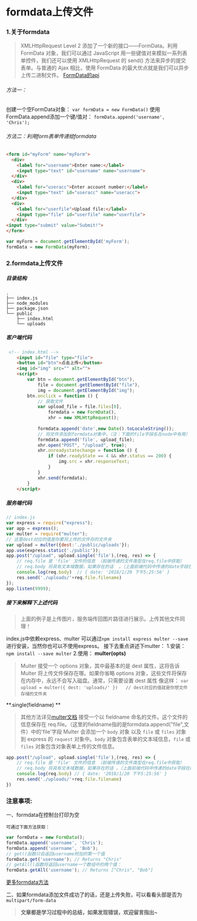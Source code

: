 # formdata上传文件

### 1.关于formdata
> XMLHttpRequest Level 2 添加了一个新的接口——FormData。利用 FormData 对象，我们可以通过 JavaScript 用一些键值对来模拟一系列表单控件，我们还可以使用 XMLHttpRequest 的 send() 方法来异步的提交表单。与普通的 Ajax 相比，使用 FormData 的最大优点就是我们可以异步上传二进制文件。
[FormData的api](https://developer.mozilla.org/en-US/docs/Web/API/FormData)


###### 方法一：
创建一个空FormData对象：
`var formData = new FormData()`
使用FormData.append添加一个键/值对：
`formData.append('username', 'Chris');`

###### 方法二：利用form表单传递给formdata
```html
<form id="myForm" name="myForm">
  <div>
    <label for="username">Enter name:</label>
    <input type="text" id="username" name="username">
  </div>
  <div>
    <label for="useracc">Enter account number:</label>
    <input type="text" id="useracc" name="useracc">
  </div>
  <div>
    <label for="userfile">Upload file:</label>
    <input type="file" id="userfile" name="userfile">
  </div>
<input type="submit" value="Submit!">
</form>
```
```javascript
var myForm = document.getElementById('myForm');
formData = new FormData(myForm);
```

### 2.formdata上传文件

##### 目录结构
```
.
├── index.js
├── node_modules
├── package.json
└── public
    ├── index.html
    └── uploads
```
##### 客户端代码
```html
 <!-- index.html -->
    <input id="file" type="file">
    <button id="btn">点击上传</button>
    <img id="img" src="" alt="">
    <script>
        var btn = document.getElementById("btn"),
            file = document.getElementById("file"),
            img = document.getElementById("img");
        btn.onclick = function () {
            // 获取文件
            var upload_file = file.files[0],
                formdata = new FormData(),
                xhr = new XMLHttpRequest();
            
            formdata.append('date',new Date().toLocaleString());  
            // 将文件添加到formdata对象中，（注：下面的file字段名在node中有用）
            formdata.append('file', upload_file);
            xhr.open("POST", "/upload", true);
            xhr.onreadystatechange = function () {
                if (xhr.readyState == 4 && xhr.status == 200) {
                    img.src = xhr.responseText;
                }
            }
            xhr.send(formdata);
        }
    </script>
```
##### 服务端代码
```javascript
// index.js
var express = require("express");
var app = express();
var multer = require("multer");
// 这里dest对应的值是你要将上传的文件存的文件夹
var upload = multer({dest:'./public/uploads'});
app.use(express.static('./public'));
app.post("/upload", upload.single('file'),(req, res) => {
    // req.file 是 'file' 文件的信息 （前端传递的文件类型在req.file中获取）
    // req.body 将具有文本域数据，如果存在的话  。（上面前端代码中传递的date字段在req.body中获取）
    console.log(req.body)  // { date: '2018/1/20 下午5:25:56' }
    res.send('./uploads/'+req.file.filename)
});
app.listen(9999);
```
##### 接下来解释下上述代码

> 上面的例子是上传图片，服务端传回图片路径进行展示。上传其他文件同理！

index.js中依赖express、multer 可以通过`npm install express multer --save`进行安装，当然你也可以不使用express。
接下去重点讲述下multer：
1.安装：
`npm install --save multer`
2.使用：
**multer(opts)**
> Multer 接受一个 options 对象，其中最基本的是 dest 属性，这将告诉 Multer 将上传文件保存在哪。如果你省略 options 对象，这些文件将保存在内存中，永远不会写入磁盘。通常，只需要设置 dest 属性 像这样：
`var upload = multer({ dest: 'uploads/' })   // dest对应的值就是你想文件存储的文件夹`

**.single(fieldname)   **
> 其他方法详见[multer文档](https://www.npmjs.com/package/multer)
接受一个以 fieldname 命名的文件。这个文件的信息保存在 req.file。（这里的fieldname指的是formdata.append("file",文件）中的'file'字段
Multer 会添加一个 `body` 对象 以及 `file` 或 `files` 对象 到 express 的 `request` 对象中。`body` 对象包含表单的文本域信息，`file` 或 `files` 对象包含对象表单上传的文件信息。
```javascript
app.post("/upload", upload.single('file'),(req, res) => {
    // req.file 是 'file' 文件的信息 （前端传递的文件类型在req.file中获取）
    // req.body 将具有文本域数据，如果存在的话 。（上面前端代码中传递的date字段在req.body中获取）
    console.log(req.body) // { date: '2018/1/20 下午5:25:56' }
    res.send('./uploads/'+req.file.filename)
})
```


### 注意事项:
一、formdata在控制台打印为空

    可通过下面方法获取：
```javascript
var formData = new FormData();
formData.append('username', 'Chris');
formData.append('username', 'Bob');
// get()函数只会返回username附加的第一个值
formData.get('username'); // Returns "Chris"
// getAll()函数将返回username一个数组中的两个值：
formData.getAll('username'); // Returns ["Chris", "Bob"]
```
[更多formdata方法](https://developer.mozilla.org/en-US/docs/Web/API/FormData)

二、如果formdata添加文件成功了的话，还是上传失败，可以看看头部是否为`multipart/form-data`



> **文章都是学习过程中的总结，如果发现错误，欢迎留言指出~**
